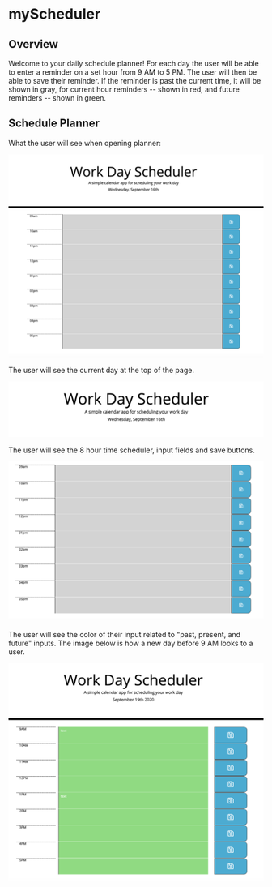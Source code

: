 # myScheduler


## Overview 

Welcome to your daily schedule planner! For each day the user will be able to enter a reminder on a set hour from 9 AM to 5 PM. The user will then be able to save their reminder. If the reminder is past the current time, it will be shown in gray, for current hour reminders -- shown in red, and future reminders -- shown in green. 

## Schedule Planner

What the user will see when opening planner:

![New Day Planner](assets/dayplanner.png)

The user will see the current day at the top of the page.

![Current Day](assets/currentday.png)

The user will see the 8 hour time scheduler, input fields and save buttons.

![Scheduler](assets/scheduler.png)

The user will see the color of their input related to "past, present, and future" inputs. The image below is how a new day before 9 AM looks to a user.

![Scheduler](assets/colorinput.png)






